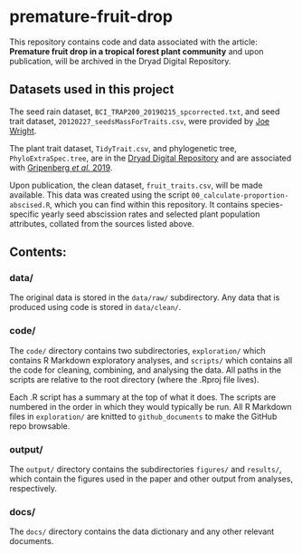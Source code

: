 # premature-fruit-drop

This repository contains code and data associated with the article: __Premature fruit drop in a tropical forest plant community__ and upon publication, will be archived in the Dryad Digital Repository.

## Datasets used in this project

The seed rain dataset, `BCI_TRAP200_20190215_spcorrected.txt`, and seed trait dataset, `20120227_seedsMassForTraits.csv`, were provided by [Joe Wright](https://stri.si.edu/scientist/s-joseph-wright).

The plant trait dataset, `TidyTrait.csv`, and phylogenetic tree, `PhyloExtraSpec.tree`, are in the [Dryad Digital Repository](https://doi.org/10.5061/dryad.230j5ch) and are associated with [Gripenberg _et al._ 2019](https://doi.org/10.1111/ele.13359).

Upon publication, the clean dataset, `fruit_traits.csv`, will be made available. This data was created using the script `00_calculate-proportion-abscised.R`, which you can find within this repository. It contains species-specific yearly seed abscission rates and selected plant population attributes, collated from the sources listed above.

## Contents:

### data/
The original data is stored in the `data/raw/` subdirectory. Any data that is produced using code is stored in `data/clean/`.

### code/
The `code/` directory contains two subdirectories, `exploration/` which contains R Markdown exploratory analyses, and `scripts/` which contains all the code for cleaning, combining, and analysing the data. All paths in the scripts are relative to the root directory (where the .Rproj file lives).

Each .R script has a summary at the top of what it does. The scripts are numbered in the order in which they would typically be run. All R Markdown files in `exploration/` are knitted to `github_documents` to make the GitHub repo browsable.

### output/
The `output/` directory contains the subdirectories `figures/` and `results/`, which contain the figures used in the paper and other output from analyses, respectively.

### docs/
The `docs/` directory contains the data dictionary and any other relevant documents.
